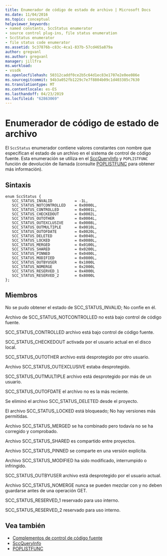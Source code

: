 ```yaml
---
title: Enumerador de código de estado de archivo | Microsoft Docs
ms.date: 11/04/2016
ms.topic: conceptual
helpviewer_keywords:
- named constants, SccStatus enumerator
- source control plug-ins, file status enumeration
- SccStatus enumerator
- file status code enumerator
ms.assetid: 5c37876b-c83c-4ca1-837b-57cd465a879a
author: gregvanl
ms.author: gregvanl
manager: jillfra
ms.workload:
- vssdk
ms.openlocfilehash: 50312caddf0ce2b5c64d1ec83e1707e2e0ee086e
ms.sourcegitcommit: 94b3a052fb1229c7e7f8804b09c1d403385c7630
ms.translationtype: MT
ms.contentlocale: es-ES
ms.lasthandoff: 04/23/2019
ms.locfileid: "62863069"
---
```

# <a name="file-status-code-enumerator"></a>Enumerador de código de estado de archivo
El `SccStatus` enumerador contiene valores constantes con nombre que especifican el estado de un archivo en el sistema de control de código fuente. Esta enumeración se utiliza en el [SccQueryInfo](../extensibility/sccqueryinfo-function.md) y `POPLISTFUNC` función de devolución de llamada (consulte [POPLISTFUNC](../extensibility/poplistfunc.md) para obtener más información).

## <a name="syntax"></a>Sintaxis

```
enum SccStatus {
   SCC_STATUS_INVALID          = -1L,
   SCC_STATUS_NOTCONTROLLED    = 0x0000L,
   SCC_STATUS_CONTROLLED       = 0x0001L,
   SCC_STATUS_CHECKEDOUT       = 0x0002L,
   SCC_STATUS_OUTOTHER         = 0x0004L,
   SCC_STATUS_OUTEXCLUSIVE     = 0x0008L,
   SCC_STATUS_OUTMULTIPLE      = 0x0010L,
   SCC_STATUS_OUTOFDATE        = 0x0020L,
   SCC_STATUS_DELETED          = 0x0040L,
   SCC_STATUS_LOCKED           = 0x0080L,
   SCC_STATUS_MERGED           = 0x0100L,
   SCC_STATUS_SHARED           = 0x0200L,
   SCC_STATUS_PINNED           = 0x0400L,
   SCC_STATUS_MODIFIED         = 0x0800L,
   SCC_STATUS_OUTBYUSER        = 0x1000L
   SCC_STATUS_NOMERGE          = 0x2000L
   SCC_STATUS_RESERVED_1       = 0x4000L
   SCC_STATUS_RESERVED_2       = 0x8000L
};
```

## <a name="members"></a>Miembros
 No se pudo obtener el estado de SCC_STATUS_INVALID; No confíe en él.

 Archivo de SCC_STATUS_NOTCONTROLLED no está bajo control de código fuente.

 SCC_STATUS_CONTROLLED archivo está bajo control de código fuente.

 SCC_STATUS_CHECKEDOUT activada por el usuario actual en el disco local.

 SCC_STATUS_OUTOTHER archivo está desprotegido por otro usuario.

 Archivo SCC_STATUS_OUTEXCLUSIVE estaba desprotegido.

 SCC_STATUS_OUTMULTIPLE archivo está desprotegido por más de un usuario.

 SCC_STATUS_OUTOFDATE el archivo no es la más reciente.

 Se eliminó el archivo SCC_STATUS_DELETED desde el proyecto.

 El archivo SCC_STATUS_LOCKED está bloqueado; No hay versiones más permitidas.

 Archivo SCC_STATUS_MERGED se ha combinado pero todavía no se ha corregido y comprobado.

 Archivo SCC_STATUS_SHARED es compartido entre proyectos.

 Archivo SCC_STATUS_PINNED se comparte en una versión explícita.

 Archivo SCC_STATUS_MODIFIED ha sido modificado, interrumpido o infringido.

 SCC_STATUS_OUTBYUSER archivo está desprotegido por el usuario actual.

 Archivo SCC_STATUS_NOMERGE nunca se pueden mezclar con y no deben guardarse antes de una operación GET.

 SCC_STATUS_RESERVED_1 reservado para uso interno.

 SCC_STATUS_RESERVED_2 reservado para uso interno.

## <a name="see-also"></a>Vea también
- [Complementos de control de código fuente](../extensibility/source-control-plug-ins.md)
- [SccQueryInfo](../extensibility/sccqueryinfo-function.md)
- [POPLISTFUNC](../extensibility/poplistfunc.md)